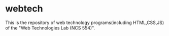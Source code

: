 # webtech
This is the repository of web technology programs(including HTML,CSS,JS) of the "Web Technologies Lab (NCS 554)".
